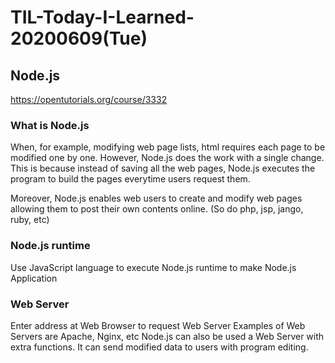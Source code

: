 # TIL-Today-I-Learned- 20200609(Tue)

## Node.js
https://opentutorials.org/course/3332

### What is Node.js
When, for example, modifying web page lists, html requires each page to be modified one by one.
However, Node.js does the work with a single change.
This is because instead of saving all the web pages, 
Node.js executes the program to build the pages everytime users request them.

Moreover, Node.js enables web users to create and modify web pages
allowing them to post their own contents online.
(So do php, jsp, jango, ruby, etc)

### Node.js runtime
Use JavaScript language to execute Node.js runtime to make Node.js Application

### Web Server
Enter address at Web Browser to request Web Server
Examples of Web Servers are Apache, Nginx, etc
Node.js can also be used a Web Server with extra functions.
It can send modified data to users with program editing.
